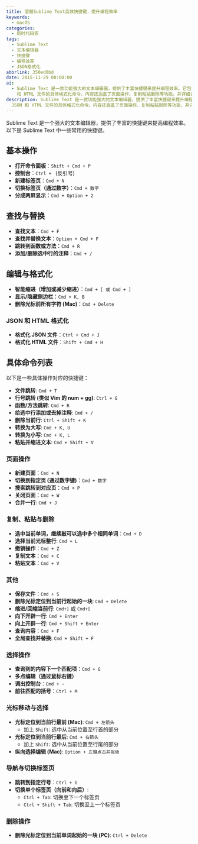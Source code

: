 ```yaml
---
title: 掌握Sublime Text高效快捷键，提升编程效率
keywords:
  - macOS
categories:
  - 新时代码农
tags:
  - Sublime Text
  - 文本编辑器
  - 快捷键
  - 编程效率
  - JSON格式化
abbrlink: 350ed0bd
date: 2015-11-29 00:00:00
ai:
  - Sublime Text 是一款功能强大的文本编辑器，提供了丰富快捷键来提升编程效率。它包括基本操作、查找与替换、编辑与格式化等常用快捷键，以及针对 JSON
    和 HTML 文件的具体格式化命令。内容还涵盖了页面操作、复制粘贴删除等功能，并详细说明了如何在代码中进行选择、光标移动和标签页切换，还包括了特殊删除操作的快捷键。
description: Sublime Text 是一款功能强大的文本编辑器，提供了丰富快捷键来提升编程效率。它包括基本操作、查找与替换、编辑与格式化等常用快捷键，以及针对
  JSON 和 HTML 文件的具体格式化命令。内容还涵盖了页面操作、复制粘贴删除等功能，并详细说明了如何在代码中进行选择、光标移动和标签页切换，还包括了特殊删除操作的快捷键。
---
```


Sublime Text 是一个强大的文本编辑器，提供了丰富的快捷键来提高编程效率。以下是 Sublime Text 中一些常用的快捷键。

## 基本操作

- **打开命令面板**：`Shift + Cmd + P`
- **控制台**：`Ctrl + ` (反引号)
- **新建标签页**：`Cmd + N`
- **切换标签页（通过数字）**：`Cmd + 数字`
- **分成两屏显示**：`Cmd + Option + 2`

## 查找与替换

- **查找文本**：`Cmd + F`
- **查找并替换文本**：`Option + Cmd + F`
- **跳转到函数或方法**：`Cmd + R`
- **添加/删除选中行的注释**：`Cmd + /`

## 编辑与格式化

- **智能缩进（增加或减少缩进）**：`Cmd + [ 或 Cmd + ]`
- **显示/隐藏侧边栏**：`Cmd + K, B`
- **删除光标前所有字符 (Mac)**：`Cmd + Delete`

### JSON 和 HTML 格式化

- **格式化 JSON 文件**：`Ctrl + Cmd + J`
- **格式化 HTML 文件**：`Shift + Cmd + H`

## 具体命令列表

以下是一些具体操作对应的快捷键：

- **文件跳转**: `Cmd + T`
- **行号跳转 (类似 Vim 的 num + gg)**: `Ctrl + G`
- **函数/方法跳转**: `Cmd + R`
- **给选中行添加或去掉注释**: `Cmd + /`
- **删除当前行**: `Ctrl + Shift + K`
- **转换为大写**: `Cmd + K, U`
- **转换为小写**: `Cmd + K, L`
- **粘贴并缩进文本**: `Cmd + Shift + V`

### 页面操作

- **新建页面**：`Cmd + N`
- **切换到指定页 (通过数字键)**：`Cmd + 数字`
- **搜索跳转到对应页**：`Cmd + P`
- **关闭页面**：`Cmd + W`
- **合并一行**: `Cmd + J`

### 复制、粘贴与删除

- **选中当前单词，继续敲可以选中多个相同单词**：`Cmd + D`
- **选择当前光标整行**: `Cmd + L`
- **撤销操作**：`Cmd + Z`
- **复制文本**：`Cmd + C`
- **粘贴文本**：`Cmd + V`

### 其他

- **保存文件**：`Cmd + S`
- **删除光标定位到当前行起始的一块**: `Cmd + Delete`
- **缩进/回缩当前行**: `Cmd+]` 或 `Cmd+[`
- **向下开辟一行**: `Cmd + Enter`
- **向上开辟一行**: `Cmd + Shift + Enter`
- **查询内容**：`Cmd + F`
- **全局查找并替换**: `Cmd + Shift + F`

### 选择操作

- **查询到的内容下一个匹配项**：`Cmd + G`
- **多点编辑（通过鼠标右键）**
- **调出控制台**：`Cmd + ~`
- **前往匹配的括号**：`Ctrl + M`

### 光标移动与选择

- **光标定位到当前行最前 (Mac)**: `Cmd + 左箭头`
  - 加上 `Shift`: 选中从当前位置至行首的部分
- **光标定位到当前行最后**: `Cmd + 右箭头`
  - 加上 `Shift`: 选中从当前位置至行尾的部分
- **纵向选择编辑 (Mac)**: `Option + 左键点击并拖动`

### 导航与切换标签页

- **跳转到指定行号**：`Ctrl + G`
- **切换单个标签页（向前和向后）**:
  - `Ctrl + Tab`: 切换至下一个标签页
  - `Ctrl + Shift + Tab`: 切换至上一个标签页

### 删除操作

- **删除光标定位到当前单词起始的一块 (PC)**: `Ctrl + Delete`
